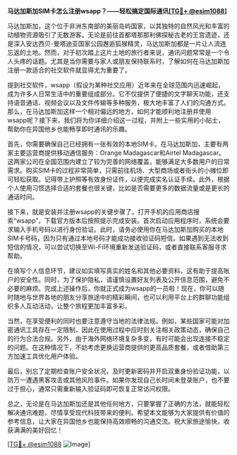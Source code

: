 **马达加斯加SIM卡怎么注册wsapp？——轻松搞定国际通讯[[TG💪+ @esim1088](https://t.me/s/esim1088)]**

马达加斯加，这个位于非洲东南部的美丽岛屿国家，以其独特的自然风光和丰富的动植物资源吸引了无数游客。无论是前往首都塔那那利佛探秘古老的王宫遗迹，还是深入安达西贝-曼塔迪亚国家公园邂逅狐猴精灵，马达加斯加都是一片让人流连忘返的土地。然而，对于初次踏上这片土地的旅行者来说，通讯问题常常是一个令人头疼的话题。尤其是当你需要与家人或朋友保持联系时，了解如何在马达加斯加注册一款适合的社交软件就显得尤为重要了。

提到社交软件，wsapp（假设为某种社交应用）近年来在全球范围内迅速崛起，成为许多人日常生活中的重要组成部分。它不仅提供了便捷的文字聊天功能，还支持语音通话、视频会议以及文件传输等多种服务，极大地丰富了人们的沟通方式。那么，在马达加斯加这样一个相对偏远的地方，如何才能顺利地注册并使用wsapp呢？接下来，我们将为你详细介绍这一过程，并附上一些实用的小贴士，帮助你在异国他乡也能畅享即时通讯的乐趣。

首先，你需要确保自己已经拥有一张有效的本地SIM卡。在马达加斯加，主要有两家主要运营商提供移动通信服务：Orange Madagascar和Airtel Madagascar。这两家公司在全国范围内建立了较为完善的网络覆盖，能够满足大多数用户的日常需求。购买SIM卡的过程非常简单，只需前往机场、大型商场或者街头的小摊位即可轻松获取。记得带上护照等有效身份证件，以便完成实名认证手续。此外，根据个人使用习惯选择合适的套餐也很关键，比如是否需要更多的数据流量或是更长的通话时间。

接下来，就是安装并注册wsapp的关键步骤了。打开手机的应用商店搜索“wsapp”，下载官方版本后按照提示完成安装。首次启动应用程序时，系统会要求输入手机号码以进行身份验证。此时，请务必使用你在马达加斯加购买的本地SIM卡号码，因为只有通过本地号码才能成功接收验证码短信。如果遇到无法收到短信的情况，可以尝试切换至Wi-Fi环境重新发送验证码，或者直接联系客服寻求帮助。

在填写个人信息环节，建议如实填写真实的姓名和其他必要资料，这有助于提高账户的安全性。同时，为了保护隐私，请谨慎设置好友列表及公开信息范围，避免不必要的麻烦。完成上述操作后，你就正式成为wsapp的一员啦！现在，你可以随时随地与世界各地的朋友分享旅途中的精彩瞬间，也可以利用平台上的群聊功能组织多人互动活动，让整个旅程更加丰富多彩。

当然，在享受便利的同时也要注意遵守当地的法律法规。例如，某些国家可能对加密通讯工具存在一定限制，因此在使用过程中应时刻关注相关政策动态，确保自己的行为合法合规。另外，由于海外网络环境复杂多变，有时可能会出现连接不稳定的问题。在这种情况下，不妨考虑更换运营商提供的更高品质套餐，或者借助第三方加速工具优化用户体验。

最后，别忘了定期检查账户安全状况，及时更新密码并开启双重身份验证功能，以防万一遭遇黑客攻击或其他风险事件。如果你发现自己长时间未登录账户，也不要过于担心，通常只需重新输入验证码即可恢复正常访问权限。

总之，无论是在马达加斯加还是其他任何地方，只要掌握了正确的方法，就能轻松解决通讯难题，尽情享受现代科技带来的便利。希望本文能够为大家提供有价值的参考信息，让大家在异国他乡也能保持高效顺畅的沟通交流。祝大家旅途愉快，收获满满的美好回忆！

[[TG💪+ @esim1088](https://t.me/s/esim1088) ![Image](https://i.postimg.cc/4NQfJmqS/Snipaste-2025-05-13-00-14-12.png)]